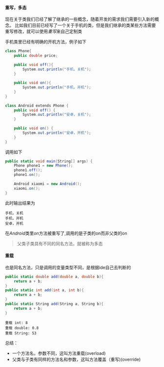 #### 重写，多态
现在关于类我们已经了解了继承的一些概念，随着开发的需求我们需要引入新的概念。
比如我们目前已经写了一个关于手机的类，但是我们继承的类某些方法需要重写修改，就可以使用*重写*来自己定制类

手机类里已经有明确的开机方法，例子如下

```cs
class Phone{  
    public double price;  
  
    public void off(){  
        System.out.println("手机，关机");  
    }  
  
    public void on(){  
        System.out.println("手机，开机");  
    }  
}  
  
class Android extends Phone {  
    public void off() {  
        System.out.println("安卓，关机");  
    }  
  
    public void on() {  
        System.out.println("安卓，开机");  
    }  
}
```

调用如下
```cs
public static void main(String[] args) {  
    Phone phone1 = new Phone();  
    phone1.off();  
    phone1.on();  
  
    Android xiaomi = new Android();  
    xiaomi.on();  
}
```

此时输出结果为
```
手机，关机
手机，开机
安卓，开机
```

在*Android*类里*on*方法被重写了,调用的是子类的on而非父类的on
> 父类子类具有不同的同名方法，就被称为多态

#### 重载
也是同名方法，只是调用的变量类型不同，是根据ide自己去判断的

```cs
public static double add(double a, double b){  
    return a + b;  
}  
public static int add(int a, int b){  
    return a + b;  
}  
public static String add(String a, String b){  
    return a + b;  
}
```

```
重载 int: 8
重载 double: 0.8
重载 String: 53
```

总结：
- 一个方法名，参数不同，这叫方法重载(overload)
- 父类与子类有同样的方法名和参数，这叫方法覆盖（重写)(override)

